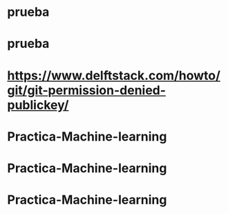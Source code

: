 # prueba
# prueba
# https://www.delftstack.com/howto/git/git-permission-denied-publickey/
# Practica-Machine-learning
# Practica-Machine-learning
# Practica-Machine-learning
